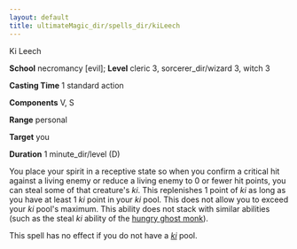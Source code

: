 ```yaml
---
layout: default
title: ultimateMagic_dir/spells_dir/kiLeech
---
```

Ki Leech

**School** necromancy [evil]; **Level** cleric 3, sorcerer_dir/wizard 3, witch 3

**Casting Time** 1 standard action

**Components** V, S

**Range** personal

**Target** you

**Duration** 1 minute_dir/level (D)

You place your spirit in a receptive state so when you confirm a critical hit against a living enemy or reduce a living enemy to 0 or fewer hit points, you can steal some of that creature's _ki_. This replenishes 1 point of _ki_ as long as you have at least 1 _ki_ point in your _ki_ pool. This does not allow you to exceed your _ki_ pool's maximum. This ability does not stack with similar abilities (such as the steal _ki_ ability of the [hungry ghost monk](../../advanced_dir/coreClasses_dir/monk#_hungry-ghost-monk)).

This spell has no effect if you do not have a [_ki_](../../../advanced_dir/coreClasses_dir/monk#_ki-pool) pool.

